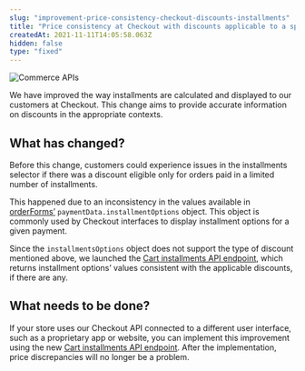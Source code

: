 ```yaml
---
slug: "improvement-price-consistency-checkout-discounts-installments"
title: "Price consistency at Checkout with discounts applicable to a specific number of installments"
createdAt: 2021-11-11T14:05:58.063Z
hidden: false
type: "fixed"
---
```


![Commerce APIs](https://img.shields.io/badge/-Commerce%20APIs-brightgreen)

We have improved the way installments are calculated and displayed to our customers at Checkout. This change aims to provide accurate information on discounts in the appropriate contexts.

## What has changed?

Before this change, customers could experience issues in the installments selector if there was a discount eligible only for orders paid in a limited number of installments.

This happened due to an inconsistency in the values available in [orderForms’](https://developers.vtex.com/vtex-rest-api/reference/checkout-api-overview#paymentdata) `paymentData.installmentOptions` object. This object is commonly used by Checkout interfaces to display installment options for a given payment.

Since the `installmentsOptions` object does not support the type of discount mentioned above, we launched the [Cart installments API endpoint](https://developers.vtex.com/vtex-rest-api/reference/shopping-cart#getcartinstallments), which returns installment options’ values consistent with the applicable discounts, if there are any.

## What needs to be done?

If your store uses our Checkout API connected to a different user interface, such as a proprietary app or website, you can implement this improvement using the new [Cart installments API endpoint](https://developers.vtex.com/vtex-rest-api/reference/shopping-cart#getcartinstallments). After the implementation, price discrepancies will no longer be a problem.
